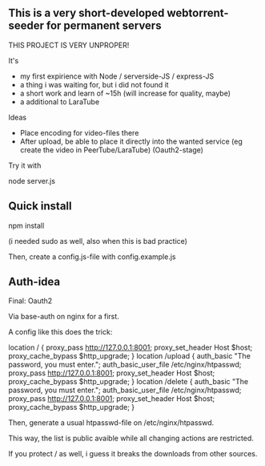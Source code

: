 ## This is a very short-developed webtorrent-seeder for permanent servers

THIS PROJECT IS VERY UNPROPER!

It's

- my first expirience with Node / serverside-JS / express-JS
- a thing i was waiting for, but i did not found it
- a short work and learn of ~15h (will increase for quality, maybe)
- a additional to LaraTube

Ideas

- Place encoding for video-files there
- After upload, be able to place it directly into the wanted service (eg create the video in PeerTube/LaraTube) (Oauth2-stage)

Try it with 
  
  node server.js
  
## Quick install

  npm install

(i needed sudo as well, also when this is bad practice)

Then, create a config.js-file with config.example.js

## Auth-idea 

Final: Oauth2

Via base-auth on nginx for a first.

A config like this does the trick:

  location / {
    proxy_pass  http://127.0.0.1:8001;
    proxy_set_header Host $host;
    proxy_cache_bypass $http_upgrade;
  }
  location /upload {
    auth_basic "The password, you must enter.";
    auth_basic_user_file /etc/nginx/htpasswd;
    proxy_pass  http://127.0.0.1:8001;
    proxy_set_header Host $host;
    proxy_cache_bypass $http_upgrade;
  }
  location /delete {
    auth_basic "The password, you must enter.";
    auth_basic_user_file /etc/nginx/htpasswd;
    proxy_pass  http://127.0.0.1:8001;
    proxy_set_header Host $host;
    proxy_cache_bypass $http_upgrade;
  }

Then, generate a usual htpasswd-file on /etc/nginx/htpasswd.

This way, the list is public avaible while all changing actions are restricted.

If you protect / as well, i guess it breaks the downloads from other sources.